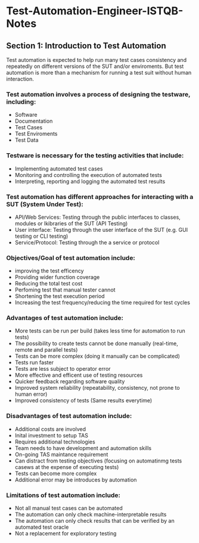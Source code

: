 # Test-Automation-Engineer-ISTQB-Notes


## Section 1: Introduction to Test Automation

Test automation is expected to help run many test cases consistency and repeatedly on different versions of the SUT and/or enviroments. But test automation is more than a mechanism for running a test suit without human interaction. 

### Test automation involves a process of designing the testware, including:

- Software
- Documentation
- Test Cases
- Test Enviroments 
- Test Data


### Testware is necessary for the testing activities that include:

- Implementing automated test cases 
- Monitoring and controlling the execution of automated tests
- Interpreting, reporting and logging the automated test results


### Test automation has different approaches for interacting with a SUT (System Under Test):

- API/Web Services: Testing through the public interfaces to classes, modules or lkibraries of the SUT (API Testing)
- User interface: Testing through the user interface of the SUT (e.g. GUI testing or CLI testing)
- Service/Protocol: Testing through the a service or protocol

### Objectives/Goal of test automation include:

- improving the test efficency
- Providing wider function coverage
- Reducing the total test cost
- Perfoming test that manual tester cannot
- Shortening the test execution period
- Increasing the test frequency/reducing the time required for test cycles


### Advantages of test automation include:

- More tests can be run per build (takes less time for automation to run tests)
- The possibility to create tests cannot be done manually (real-time, remote and parallel tests)
- Tests can be more complex (doing it manually can be complicated)
- Tests run faster 
- Tests are less subject to operator error
- More effective and efficent use of testing resources
- Quicker feedback regarding software quality
- Improved system reliability (repeatability, consistency, not prone to human error)
- Improved consistency of tests (Same results everytime)

### Disadvantages of test automation include:

- Additional costs are involved
- Inital investment to setup TAS
- Requires additional technologies
- Team needs to have development and automation skills
- On-going TAS maintance requirement
- Can distract from testing objectives (focusing on automatinmg tests casews at the expense of executing tests)
- Tests can become more complex
- Additional error may be introduces by automation

### Limitations of test automation include:

- Not all manual test cases can be automated
- The automation can only check machine-interpretable results
- The automation can only check results that can be verified by an automated test oracle
- Not a replacement for exploratory testing 


##










